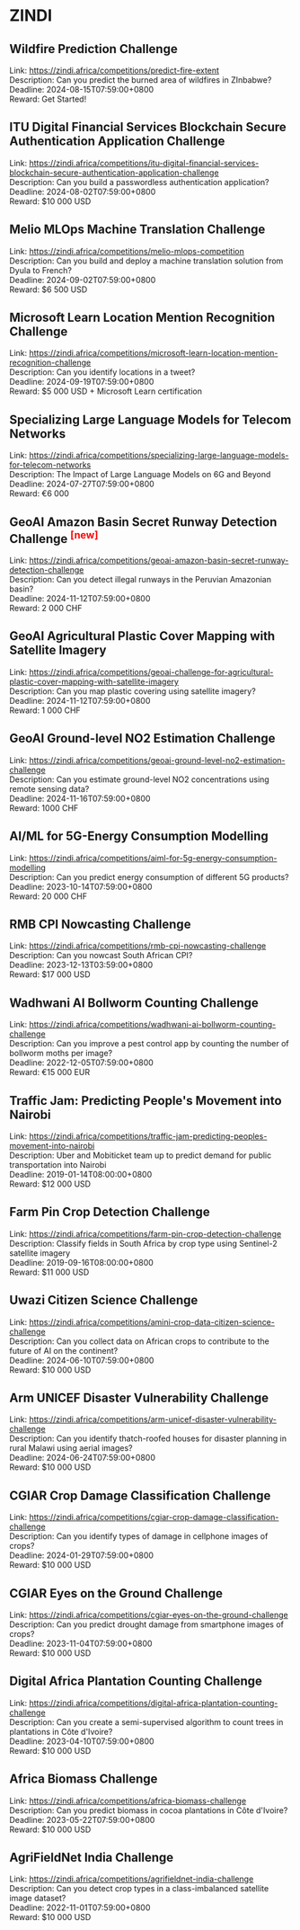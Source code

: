 # ZINDI



## Wildfire Prediction Challenge

Link: https://zindi.africa/competitions/predict-fire-extent  
Description: Can you predict the burned area of wildfires in ZInbabwe?  
Deadline: 2024-08-15T07:59:00+0800  
Reward: Get Started!  


## ITU Digital Financial Services Blockchain Secure Authentication Application Challenge

Link: https://zindi.africa/competitions/itu-digital-financial-services-blockchain-secure-authentication-application-challenge  
Description: Can you build a passwordless authentication application?   
Deadline: 2024-08-02T07:59:00+0800  
Reward: $10 000 USD  


## Melio MLOps Machine Translation Challenge

Link: https://zindi.africa/competitions/melio-mlops-competition  
Description: Can you build and deploy a machine translation solution from Dyula to French?  
Deadline: 2024-09-02T07:59:00+0800  
Reward: $6 500 USD  


## Microsoft Learn Location Mention Recognition Challenge

Link: https://zindi.africa/competitions/microsoft-learn-location-mention-recognition-challenge  
Description: Can you identify locations in a tweet?  
Deadline: 2024-09-19T07:59:00+0800  
Reward: $5 000 USD + Microsoft Learn certification  


## Specializing Large Language Models for Telecom Networks 

Link: https://zindi.africa/competitions/specializing-large-language-models-for-telecom-networks  
Description: The Impact of Large Language Models on 6G and Beyond  
Deadline: 2024-07-27T07:59:00+0800  
Reward: €6 000  


## GeoAI Amazon Basin Secret Runway Detection Challenge <sup style="color:red">[new]<sup>  

Link: https://zindi.africa/competitions/geoai-amazon-basin-secret-runway-detection-challenge  
Description: Can you detect illegal runways in the Peruvian Amazonian basin?  
Deadline: 2024-11-12T07:59:00+0800  
Reward: 2 000 CHF  


## GeoAI Agricultural Plastic Cover Mapping with Satellite Imagery

Link: https://zindi.africa/competitions/geoai-challenge-for-agricultural-plastic-cover-mapping-with-satellite-imagery  
Description: Can you map plastic covering using satellite imagery?  
Deadline: 2024-11-12T07:59:00+0800  
Reward: 1 000 CHF  


## GeoAI Ground-level NO2 Estimation Challenge 

Link: https://zindi.africa/competitions/geoai-ground-level-no2-estimation-challenge  
Description: Can you estimate ground-level NO2 concentrations using remote sensing data?  
Deadline: 2024-11-16T07:59:00+0800  
Reward: 1000 CHF  


## AI/ML for 5G-Energy Consumption Modelling 

Link: https://zindi.africa/competitions/aiml-for-5g-energy-consumption-modelling  
Description: Can you predict energy consumption of different 5G products?  
Deadline: 2023-10-14T07:59:00+0800  
Reward: 20 000 CHF  


## RMB CPI Nowcasting Challenge

Link: https://zindi.africa/competitions/rmb-cpi-nowcasting-challenge  
Description: Can you nowcast South African CPI?  
Deadline: 2023-12-13T03:59:00+0800  
Reward: $17 000 USD  


## Wadhwani AI Bollworm Counting Challenge

Link: https://zindi.africa/competitions/wadhwani-ai-bollworm-counting-challenge  
Description: Can you  improve a pest control app by counting the number of bollworm moths per image?  
Deadline: 2022-12-05T07:59:00+0800  
Reward: €15 000 EUR  


## Traffic Jam: Predicting People's Movement into Nairobi

Link: https://zindi.africa/competitions/traffic-jam-predicting-peoples-movement-into-nairobi  
Description: Uber and Mobiticket team up to predict demand for public transportation into Nairobi  
Deadline: 2019-01-14T08:00:00+0800  
Reward: $12 000 USD  


## Farm Pin Crop Detection Challenge

Link: https://zindi.africa/competitions/farm-pin-crop-detection-challenge  
Description: Classify fields in South Africa by crop type using Sentinel-2 satellite imagery  
Deadline: 2019-09-16T08:00:00+0800  
Reward: $11 000 USD  


## Uwazi Citizen Science Challenge

Link: https://zindi.africa/competitions/amini-crop-data-citizen-science-challenge  
Description: Can you collect data on African crops to contribute to the future of AI on the continent?  
Deadline: 2024-06-10T07:59:00+0800  
Reward: $10 000 USD  


## Arm UNICEF Disaster Vulnerability Challenge

Link: https://zindi.africa/competitions/arm-unicef-disaster-vulnerability-challenge  
Description: Can you identify thatch-roofed houses for disaster planning in rural Malawi using aerial images?  
Deadline: 2024-06-24T07:59:00+0800  
Reward: $10 000 USD  


## CGIAR Crop Damage Classification Challenge

Link: https://zindi.africa/competitions/cgiar-crop-damage-classification-challenge  
Description: Can you identify types of damage in cellphone images of crops?  
Deadline: 2024-01-29T07:59:00+0800  
Reward: $10 000 USD  


## CGIAR Eyes on the Ground Challenge

Link: https://zindi.africa/competitions/cgiar-eyes-on-the-ground-challenge  
Description: Can you predict drought damage from smartphone images of crops?  
Deadline: 2023-11-04T07:59:00+0800  
Reward: $10 000 USD  


## Digital Africa Plantation Counting Challenge

Link: https://zindi.africa/competitions/digital-africa-plantation-counting-challenge  
Description: Can you create a semi-supervised algorithm to count trees in plantations in Côte d'Ivoire?  
Deadline: 2023-04-10T07:59:00+0800  
Reward: $10 000 USD  


## Africa Biomass Challenge

Link: https://zindi.africa/competitions/africa-biomass-challenge  
Description: Can you predict biomass in cocoa plantations in Côte d'Ivoire?  
Deadline: 2023-05-22T07:59:00+0800  
Reward: $10 000 USD  


## AgriFieldNet India Challenge

Link: https://zindi.africa/competitions/agrifieldnet-india-challenge  
Description: Can you detect crop types in a class-imbalanced satellite image dataset?  
Deadline: 2022-11-01T07:59:00+0800  
Reward: $10 000 USD  

